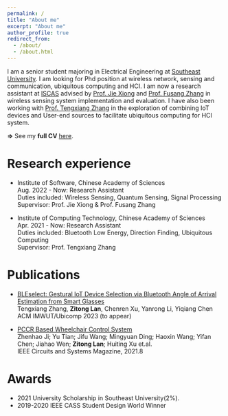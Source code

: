 ```yaml
---
permalink: /
title: "About me"
excerpt: "About me"
author_profile: true
redirect_from: 
  - /about/
  - /about.html
---
```


I am a senior student majoring in Electrical Engineering at [Southeast University](https://www.seu.edu.cn/). I am looking for Phd position at wireless network, sensing and communication, ubiquitous computing and HCI. I am now a research assistant at [ISCAS](http://english.is.cas.cn/) advised by [Prof. Jie Xiong](https://people.cs.umass.edu/~jxiong/) and [Prof. Fusang Zhang](https://people.ucas.edu.cn/~zhangfusang?language=en) in wireless sensing system implementation and evaluation. I have also been working with [Prof. Tengxiang Zhang](https://txzhang.info/) in the exploration of combining IoT devices and User-end sources to facilitate ubiquitous computing for HCI system. 

**$\Rightarrow$** See my **full CV** [here](http://zitonglan.github.io/files/cv_zitonglan.pdf).

Research experience
======
* Institute of Software, Chinese Academy of Sciences<br>
  Aug. 2022 - Now: Research Assistant<br>
  Duties included: Wireless Sensing, Quantum Sensing, Signal Processing<br>
  Supervisor: Prof. Jie Xiong & Prof. Fusang Zhang

* Institute of Computing Technology, Chinese Academy of Sciences<br>
  Apr. 2021 - Now: Research Assistant<br>
  Duties included: Bluetooth Low Energy, Direction Finding, Ubiquitous Computing<br>
  Supervisor: Prof. Tengxiang Zhang


Publications
======
* [BLEselect: Gestural IoT Device Selection via Bluetooth Angle of Arrival Estimation from Smart Glasses](http://zitonglan.github.io)<br>
  Tengxiang Zhang, **Zitong Lan**, Chenren Xu, Yanrong Li, Yiqiang Chen<br>
  ACM IMWUT/Ubicomp 2023 (to appear)

* [PCCR Based Wheelchair Control System](http://zitonglan.github.io/files/pccr.pdf)<br>
  Zhenhao Ji; Yu Tian; Jifu Wang; Mingyuan Ding; Haoxin Wang; Yifan Chen; Jiahao Wen; **Zitong Lan**; Huiting Xu et.al.<br> 
  IEEE Circuits and Systems Magazine, 2021.8

Awards
=====
* 2021 University Scholarship in Southeast University(2%).
* 2019-2020 IEEE CASS Student Design World Winner